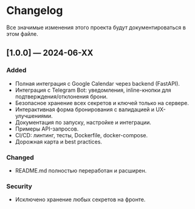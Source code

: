 # Changelog

Все значимые изменения этого проекта будут документироваться в этом файле.

## [1.0.0] — 2024-06-XX
### Added
- Полная интеграция с Google Calendar через backend (FastAPI).
- Интеграция с Telegram Bot: уведомления, inline-кнопки для подтверждения/отклонения брони.
- Безопасное хранение всех секретов и ключей только на сервере.
- Интерактивная форма бронирования с валидацией и UX-улучшениями.
- Документация по запуску, настройке и интеграции.
- Примеры API-запросов.
- CI/CD: линтинг, тесты, Dockerfile, docker-compose.
- Дорожная карта и best practices.

### Changed
- README.md полностью переработан и расширен.

### Security
- Исключено хранение любых секретов на фронте.
